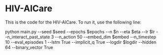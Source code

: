 # HIV-AICare

This is the code for the HIV-AICare. To run it, use the following line:

python main.py  --seed $seed --epochs $epochs --n $n --eta $eta --lr $lr --n_interact_past_state 3  --n_action 50 --embed_dim $embed --n_timestep 10 --eval_episodes 1  --lstm True --implicit_q True --logdir $logdir  --hidden 64 --binary_vector True
